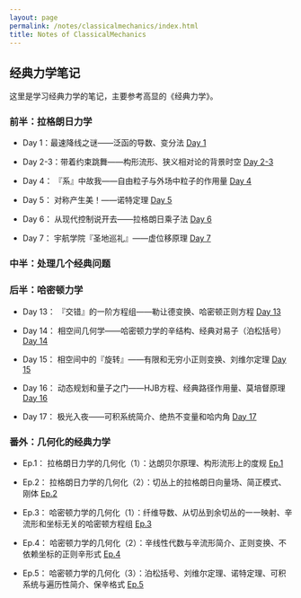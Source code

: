 ```yaml
---
layout: page
permalink: /notes/classicalmechanics/index.html
title: Notes of ClassicalMechanics
---
```


## 经典力学笔记

这里是学习经典力学的笔记，主要参考高显的《经典力学》。

### 前半：拉格朗日力学

- Day 1：最速降线之谜——泛函的导数、变分法  [Day 1](https://zeroovector.github.io/notes/classicalmechanics_pdf/cm_day1.pdf)

- Day 2-3：带着约束跳舞——构形流形、狭义相对论的背景时空 [Day 2-3](https://zeroovector.github.io/notes/classicalmechanics_pdf/cm_day2-3.pdf)

- Day 4： 『系』中故我——自由粒子与外场中粒子的作用量  [Day 4](https://zeroovector.github.io/notes/classicalmechanics_pdf/cm_day4.pdf)

- Day 5： 对称产生美！——诺特定理  [Day 5](https://zeroovector.github.io/notes/classicalmechanics_pdf/cm_day5.pdf)

- Day 6： 从现代控制说开去——拉格朗日乘子法  [Day 6](https://zeroovector.github.io/notes/classicalmechanics_pdf/cm_day6.pdf)

- Day 7： 宇航学院『圣地巡礼』——虚位移原理  [Day 7](https://zeroovector.github.io/notes/classicalmechanics_pdf/cm_day7.pdf)


### 中半：处理几个经典问题




### 后半：哈密顿力学

- Day 13： 『交错』的一阶方程组——勒让德变换、哈密顿正则方程  [Day 13](https://zeroovector.github.io/notes/classicalmechanics_pdf/cm_day13.pdf)

- Day 14： 相空间几何学——哈密顿力学的辛结构、经典对易子（泊松括号）  [Day 14](https://zeroovector.github.io/notes/classicalmechanics_pdf/cm_day14.pdf)

- Day 15： 相空间中的『旋转』——有限和无穷小正则变换、刘维尔定理  [Day 15](https://zeroovector.github.io/notes/classicalmechanics_pdf/cm_day15.pdf)

- Day 16： 动态规划和量子之门——HJB方程、经典路径作用量、莫培督原理  [Day 16](https://zeroovector.github.io/notes/classicalmechanics_pdf/cm_day16.pdf)

- Day 17： 极光入夜——可积系统简介、绝热不变量和哈内角  [Day 17](https://zeroovector.github.io/notes/classicalmechanics_pdf/cm_day17.pdf)


### 番外：几何化的经典力学

- Ep.1： 拉格朗日力学的几何化（1）：达朗贝尔原理、构形流形上的度规  [Ep.1](https://zeroovector.github.io/notes/classicalmechanics_pdf/cm_ex1.pdf)

- Ep.2： 拉格朗日力学的几何化（2）：切丛上的拉格朗日向量场、简正模式、刚体  [Ep.2](https://zeroovector.github.io/notes/classicalmechanics_pdf/cm_ex2.pdf)

- Ep.3： 哈密顿力学的几何化（1）：纤维导数、从切丛到余切丛的一一映射、辛流形和坐标无关的哈密顿方程组  [Ep.3](https://zeroovector.github.io/notes/classicalmechanics_pdf/cm_ex3.pdf)

- Ep.4： 哈密顿力学的几何化（2）：辛线性代数与辛流形简介、正则变换、不依赖坐标的正则辛形式  [Ep.4](https://zeroovector.github.io/notes/classicalmechanics_pdf/cm_ex4.pdf)

- Ep.5： 哈密顿力学的几何化（3）：泊松括号、刘维尔定理、诺特定理、可积系统与遍历性简介、保辛格式  [Ep.5](https://zeroovector.github.io/notes/classicalmechanics_pdf/cm_ex5.pdf)